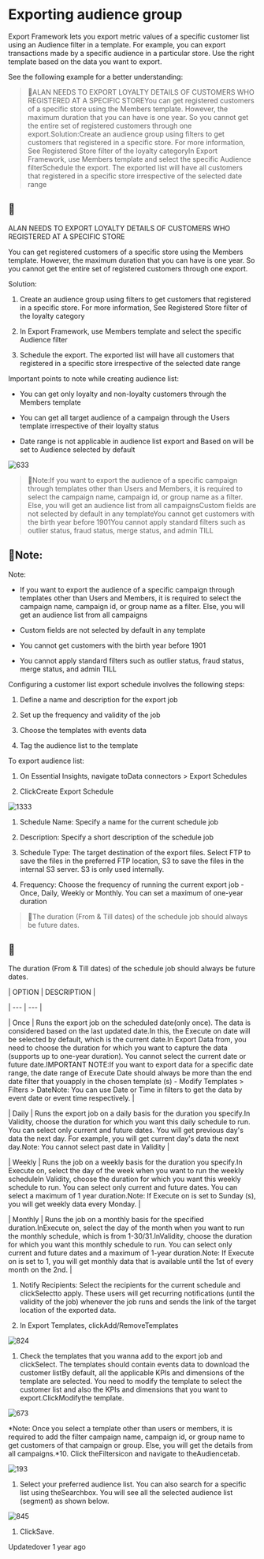 # Exporting audience group

Export Framework lets you export metric values of a specific customer list using an Audience filter in a template. For example, you can export transactions made by a specific audience in a particular store. Use the right template based on the data you want to export.

See the following example for a better understanding:

> 📘ALAN NEEDS TO EXPORT LOYALTY DETAILS OF CUSTOMERS WHO REGISTERED AT A SPECIFIC STOREYou can get registered customers of a specific store using the Members template. However, the maximum duration that you can have is one year. So you cannot get the entire set of registered customers through one export.Solution:Create an audience group using filters to get customers that registered in a specific store. For more information, See Registered Store filter of the loyalty categoryIn Export Framework, use Members template and select the specific Audience filterSchedule the export. The exported list will have all customers that registered in a specific store irrespective of the selected date range

## 📘

ALAN NEEDS TO EXPORT LOYALTY DETAILS OF CUSTOMERS WHO REGISTERED AT A SPECIFIC STORE

You can get registered customers of a specific store using the Members template. However, the maximum duration that you can have is one year. So you cannot get the entire set of registered customers through one export.

Solution:

1. Create an audience group using filters to get customers that registered in a specific store. For more information, See Registered Store filter of the loyalty category

2. In Export Framework, use Members template and select the specific Audience filter

3. Schedule the export. The exported list will have all customers that registered in a specific store irrespective of the selected date range

Important points to note while creating audience list:

- You can get only loyalty and non-loyalty customers through the Members template

- You can get all target audience of a campaign through the Users template irrespective of their loyalty status

- Date range is not applicable in audience list export and Based on will be set to Audience selected by default

![633](https://files.readme.io/38d889f-rVYYCEvFbiWnfNrLrAyzsG4o4ctWBVFMhQ.png)

> 📘Note:If you want to export the audience of a specific campaign through templates other than Users and Members, it is required to select the campaign name, campaign id, or group name as a filter. Else, you will get an audience list from all campaignsCustom fields are not selected by default in any templateYou cannot get customers with the birth year before 1901You cannot apply standard filters such as outlier status, fraud status, merge status, and admin TILL

## 📘Note:

Note:

- If you want to export the audience of a specific campaign through templates other than Users and Members, it is required to select the campaign name, campaign id, or group name as a filter. Else, you will get an audience list from all campaigns

- Custom fields are not selected by default in any template

- You cannot get customers with the birth year before 1901

- You cannot apply standard filters such as outlier status, fraud status, merge status, and admin TILL

Configuring a customer list export schedule involves the following steps:

1. Define a name and description for the export job

2. Set up the frequency and validity of the job

3. Choose the templates with events data

4. Tag the audience list to the template

To export audience list:

1. On Essential Insights, navigate toData connectors > Export Schedules

2. ClickCreate Export Schedule

![1333](https://files.readme.io/ec318e3-yl-3GOj21-yH5o2SYwfhQkEaUFLO8bdefw.png)

1. Schedule Name: Specify a name for the current schedule job

2. Description: Specify a short description of the schedule job

3. Schedule Type: The target destination of the export files. Select FTP to save the files in the preferred FTP location, S3 to save the files in the internal S3 server. S3 is only used internally.

4. Frequency: Choose the frequency of running the current export job - Once, Daily, Weekly or Monthly. You can set a maximum of one-year duration

> 📘The duration (From & Till dates) of the schedule job should always be future dates.

## 📘

The duration (From & Till dates) of the schedule job should always be future dates.

| OPTION | DESCRIPTION |

| --- | --- |

| Once | Runs the export job on the scheduled date(only once).  The data is considered based on the last updated date.In this, the Execute on date will be selected by default, which is the current date.In Export Data from, you need to choose the duration for which you want to capture the data (supports up to one-year duration). You cannot select the current date or future date.IMPORTANT NOTE:If you want to export data for a specific date range, the date range of Execute Date should always be more than the end date filter that youapply in the chosen template (s) - Modify Templates > Filters > DateNote: You can use Date or Time in filters to get the data by event date or event time respectively. |

| Daily | Runs the export job on a daily basis for the duration you specify.In Validity, choose the duration for which you want this daily schedule to run. You can select only current and future dates. You will get previous day's data the next day. For example, you will get current day's data the next day.Note: You cannot select past date in Validity |

| Weekly | Runs the job on a weekly basis for the duration you specify.In Execute on, select the day of the week when you want to run the weekly scheduleIn Validity, choose the duration for which you want this weekly schedule to run. You can select only current and future dates. You can select a maximum of 1 year duration.Note: If Execute on is set to Sunday (s), you will get weekly data every Monday. |

| Monthly | Runs the job on a monthly basis for the specified duration.InExecute on, select the day of the month when you want to run the monthly schedule, which is from 1-30/31.InValidity, choose the duration for which you want this monthly schedule to run. You can select only current and future dates and a maximum of 1-year duration.Note: If Execute on is set to 1, you will get monthly data that is available until the 1st of every month on the 2nd. |



1. Notify Recipients: Select the recipients for the current schedule and clickSelectto apply. These users will get recurring notifications (until the validity of the job) whenever the job runs and sends the link of the target location of the exported data.

2. In Export Templates, clickAdd/RemoveTemplates

![824](https://files.readme.io/d774d2b--Du4K4RMvfYZOE9WoAM_AxhQHEeRD8zh0w.png)

1. Check the templates that you wanna add to the export job and clickSelect. The templates should contain events data to download the customer listBy default, all the applicable KPIs and dimensions of the template are selected. You need to modify the template to select the customer list and also the KPIs and dimensions that you want to export.ClickModifythe template.

![673](https://files.readme.io/eb01701-vydWUrJt3e0BrquS2hMphiL-b3u64rkK9g.png)

*Note: Once you select a template other than users or members, it is required to add the filter campaign name, campaign id, or group name to get customers of that campaign or group. Else, you will get the details from all campaigns.*10. Click theFiltersicon and navigate to theAudiencetab.

![193](https://files.readme.io/8b90b46-NOdjiwUXAphJI6AD_yphp0dRflpsL48yiA.png)

1. Select your preferred audience list. You can also search for a specific list using theSearchbox. You will see all the selected audience list (segment) as shown below.

![845](https://files.readme.io/8f34b00-FDAcNellJ-4PRv7zLIyTmkqUQK5vNXwH_Q.png)

1. ClickSave.

Updatedover 1 year ago
